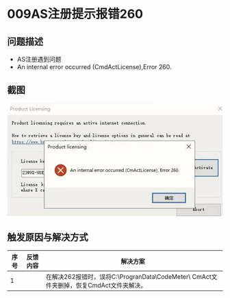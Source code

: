 # 009AS注册提示报错260

## 问题描述
- AS注册遇到问题
- An internal error occurred (CmdActLicense),Error 260.
## 截图
![Img](./FILES/009AS注册提示报错260.md/img-20220713155958.png)


## 触发原因与解决方式

| 序号 | 反馈内容 | 解决方案 |
| -- | -- | -- |
| 1 |  | 在解决262报错时，误将C:\ProgranData\CodeMeter\ CmAct文件夹删掉，恢复CmdAct文件夹解决。 |